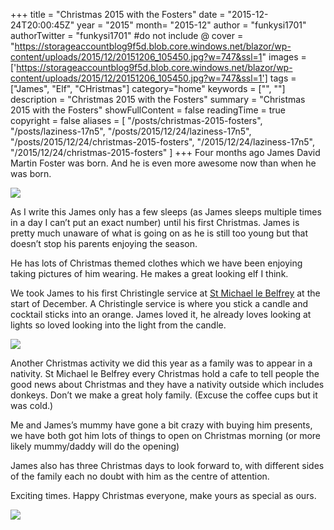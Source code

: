 +++
title = "Christmas 2015 with the Fosters"
date = "2015-12-24T20:00:45Z"
year = "2015"
month= "2015-12"
author = "funkysi1701"
authorTwitter = "funkysi1701" #do not include @
cover = "https://storageaccountblog9f5d.blob.core.windows.net/blazor/wp-content/uploads/2015/12/20151206_105450.jpg?w=747&ssl=1"
images = ['https://storageaccountblog9f5d.blob.core.windows.net/blazor/wp-content/uploads/2015/12/20151206_105450.jpg?w=747&ssl=1']
tags = ["James", "Elf", "CHristmas"]
category="home"
keywords = ["", ""]
description =  "Christmas 2015 with the Fosters"
summary = "Christmas 2015 with the Fosters"
showFullContent = false
readingTime = true
copyright = false
aliases = [
    "/posts/christmas-2015-fosters",
    "/posts/laziness-17n5",
    "/posts/2015/12/24/laziness-17n5",
    "/posts/2015/12/24/christmas-2015-fosters",
    "/2015/12/24/laziness-17n5",
    "/2015/12/24/christmas-2015-fosters"
]
+++
Four months ago James David Martin Foster was born. And he is even more awesome now than when he was born.

![](https://storageaccountblog9f5d.blob.core.windows.net/blazor/wp-content/uploads/2015/12/20151206_105450.jpg?w=747&ssl=1)

As I write this James only has a few sleeps (as James sleeps multiple times in a day I can’t put an exact number) until his first Christmas. James is pretty much unaware of what is going on as he is still too young but that doesn’t stop his parents enjoying the season.

He has lots of Christmas themed clothes which we have been enjoying taking pictures of him wearing. He makes a great looking elf I think.

We took James to his first Christingle service at [St Michael le Belfrey](http://belfrey.org/) at the start of December. A Christingle service is where you stick a candle and cocktail sticks into an orange. James loved it, he already loves looking at lights so loved looking into the light from the candle.

![](https://storageaccountblog9f5d.blob.core.windows.net/blazor/wp-content/uploads/2015/12/12333053_10153912153609155_79017677_o.jpg?resize=168%2C300&ssl=1)

Another Christmas activity we did this year as a family was to appear in a nativity. St Michael le Belfrey every Christmas hold a cafe to tell people the good news about Christmas and they have a nativity outside which includes donkeys. Don’t we make a great holy family. (Excuse the coffee cups but it was cold.)

Me and James’s mummy have gone a bit crazy with buying him presents, we have both got him lots of things to open on Christmas morning (or more likely mummy/daddy will do the opening)

James also has three Christmas days to look forward to, with different sides of the family each no doubt with him as the centre of attention.

Exciting times. Happy Christmas everyone, make yours as special as ours.

![](https://storageaccountblog9f5d.blob.core.windows.net/blazor/wp-content/uploads/2015/12/12309579_10153809916077792_2703731936729335666_o.jpg?resize=225%2C300&ssl=1)
